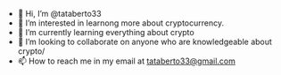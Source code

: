 - 👋 Hi, I’m @tataberto33
- 👀 I’m interested in learnong more about cryptocurrency.
- 🌱 I’m currently learning everything about crypto
- 💞️ I’m looking to collaborate on anyone who are knowledgeable about crypto/
- 📫 How to reach me in my email at tataberto33@gmail.com

<!---
tataberto33/tataberto33 is a ✨ special ✨ repository because its `README.md` (this file) appears on your GitHub profile.
You can click the Preview link to take a look at your changes.
--->
